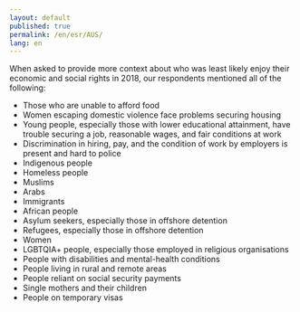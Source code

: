 ```yaml
---
layout: default
published: true
permalink: /en/esr/AUS/
lang: en
---
```


When asked to provide more context about who was least likely enjoy their economic and social rights in 2018, our respondents mentioned all of the following:
-	Those who are unable to afford food
-	Women escaping domestic violence face problems securing housing
-	Young people, especially those with lower educational attainment, have trouble securing a job, reasonable wages, and fair conditions at work
-	Discrimination in hiring, pay, and the condition of work by employers is present and hard to police
-	Indigenous people
-	Homeless people
-	Muslims
-	Arabs
-	Immigrants
-	African people
-	Asylum seekers, especially those in offshore detention
-	Refugees, especially those in offshore detention
-	Women
-	LGBTQIA+ people, especially those employed in religious organisations
-	People with disabilities and mental-health conditions
-	People living in rural and remote areas
-	People reliant on social security payments
-	Single mothers and their children
-	People on temporary visas

